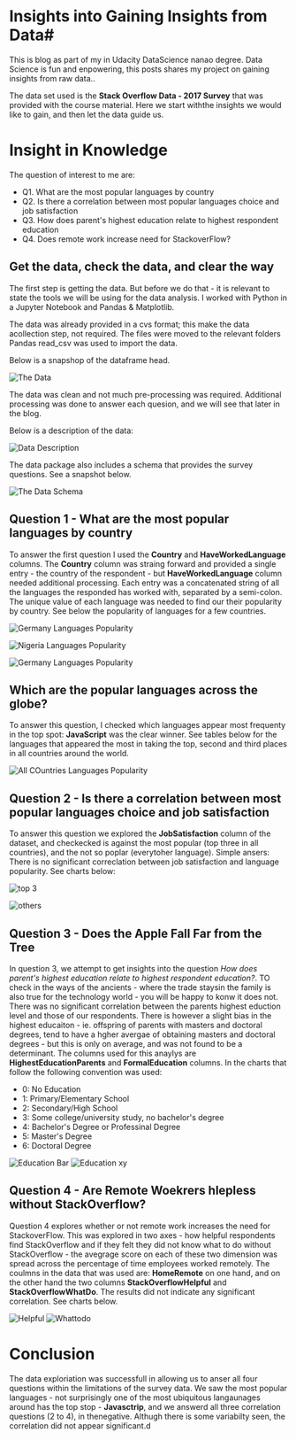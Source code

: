 # Insights into Gaining Insights from Data#

This is blog as part of my in Udacity DataScience nanao degree. Data Science is fun and enpowering, this posts shares my project on gaining insights from raw data.. 

The data set used is the **Stack Overflow Data - 2017 Survey** that was provided with the course material. Here we start withthe insights we would like to gain, and then let the data guide us.

# Insight in Knowledge #

The question of interest to me are:

- Q1. What are the most popular languages by country
- Q2. Is there a correlation between most popular languages choice and job satisfaction
- Q3. How does parent's highest education relate to highest respondent education
- Q4. Does remote work increase need for StackoverFlow? 

## Get the data, check the data, and clear the way

The first step is getting the data. But before we do that - it is relevant to state the tools we will be using for the data analysis. 
I worked with Python in a Jupyter Notebook and Pandas & Matplotlib. 

The data was already provided in a cvs format; this make the data acollection step, not required. The files were moved to the relevant 
folders Pandas read_csv was used to import the data. 

Below is a snapshop of the dataframe head.


![The Data](TheData.JPG)


The data was clean and not much pre-processing was required. Additional processing was done to answer each quesion, and we will see that later in the blog.


Below is a description of the data:

![Data Description](Data2.JPG)



The data package also includes a schema that provides the survey questions. See a snapshot below.


![The Data Schema](Schema1.JPG)



## Question 1 - What are the most popular languages by country
To answer the first question I used the **Country** and **HaveWorkedLanguage** columns. The **Country** column was straing forward and provided a single entry - the country of the respondent - but **HaveWorkedLanguage** column needed additional processing. Each entry was 
a concatenated string of all the languages the responded has worked with, separated by a semi-colon. The unique value of each language was needed to find our their popularity by country. See below the popularity of languages for a few countries.

![Germany Languages Popularity](germany.png)


![Nigeria Languages Popularity](Nigeria.png)


![Germany Languages Popularity](usa.png)

 ## Which are the popular languages across the globe?

To answer this question, I checked which languages appear most frequenty in the top spot: **JavaScript** was the clear winner. See tables below for the languages that appeared the most in taking the top, second and third places in all countries around the world.

![All COuntries Languages Popularity](All_Countries.png)



## Question 2 - Is there a correlation between most popular languages choice and job satisfaction

To answer this question we explored the **JobSatisfaction** column of the dataset, and checkecked is against the most popular (top three in all countries), and the not so poplar (everytoher language). Simple ansers: There is no significant correclation between job satisfaction and language popularity. See charts below:


![top 3](top3_job_ratings.png)

![others](notop3_job_ratings.png)


## Question 3 - Does the Apple Fall Far from the Tree

In question 3, we attempt to get insights into the question *How does parent's highest education relate to highest respondent education?*. TO check in the ways of the ancients - where the trade staysin the family is also true for the technology world - you will be happy to konw it does not. There was no significant correlation between the parents highest eduction level and those of our respondents. There is however a slight bias in the highest educaiton - ie. offspring of parents with masters and doctoral degrees, tend to have a hgher avergae of obtaining masters and doctoral degrees - but this is  only on average, and was not found to be a determinant. The columns used for this anaylys are **HighestEducationParents** and **FormalEducation** columns. In the charts that follow the following convention was used: 
- 0: No Education
- 1: Primary/Elementary School
- 2: Secondary/High School
- 3: Some college/university study, no bachelor's degree
- 4: Bachelor's Degree or Professinal Degree
- 5: Master's Degree
- 6: Doctoral Degree

![Education Bar](Education.png)  ![Education xy](Education2.png)  


## Question 4 - Are Remote Woekrers hlepless without StackOverflow?

Question 4 explores whether or not remote work increases the need for StackoverFlow. This was explored in two axes - how helpful respondents find StackOverflow and if they felt they did not know what to do without StackOverflow - the avegrage score on each of these two dimension was spread across the percentage of time employees worked remotely. The coulmns in the data that was used are: **HomeRemote** on one hand, and on the other hand the two columns **StackOverflowHelpful** and **StackOverflowWhatDo**. The results did not indicate any significant correlation. See charts below.

![Helpful](Helpful.png)  ![Whattodo](whattodo.png) 

# Conclusion
The data exploriation was successfull in allowing us to anser all four questions within the limitations of the survey data. We saw the most popular languages - not surprisingly one of the most ubiquitous langaunages around has the top stop - **Javasctrip**, and we answerd all three correlation questions (2 to 4), in thenegative. Althugh there is some variabilty seen, the correlation did not appear significant.d
